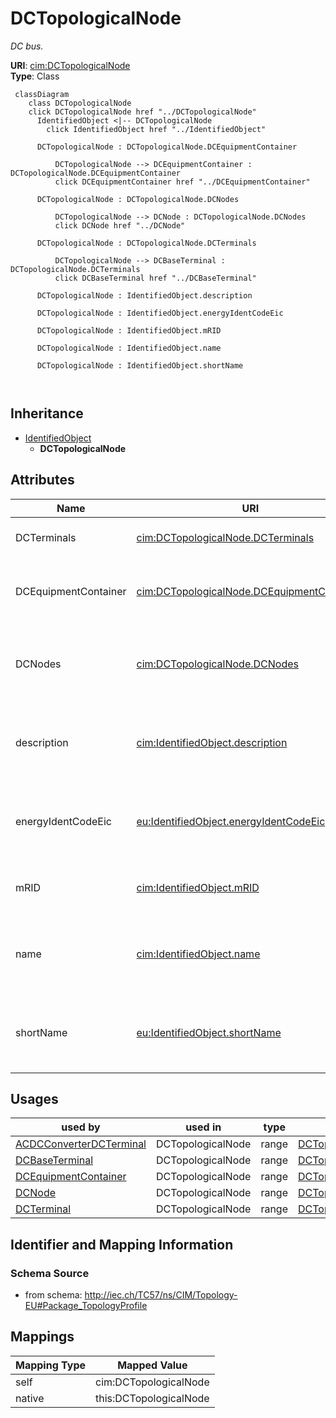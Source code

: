 # DCTopologicalNode


_DC bus._





**URI**: [cim:DCTopologicalNode](http://iec.ch/TC57/CIM100#DCTopologicalNode)<br />
**Type**: Class




```mermaid
 classDiagram
    class DCTopologicalNode
    click DCTopologicalNode href "../DCTopologicalNode"
      IdentifiedObject <|-- DCTopologicalNode
        click IdentifiedObject href "../IdentifiedObject"
      
      DCTopologicalNode : DCTopologicalNode.DCEquipmentContainer
        
          DCTopologicalNode --> DCEquipmentContainer : DCTopologicalNode.DCEquipmentContainer
          click DCEquipmentContainer href "../DCEquipmentContainer"
        
      DCTopologicalNode : DCTopologicalNode.DCNodes
        
          DCTopologicalNode --> DCNode : DCTopologicalNode.DCNodes
          click DCNode href "../DCNode"
        
      DCTopologicalNode : DCTopologicalNode.DCTerminals
        
          DCTopologicalNode --> DCBaseTerminal : DCTopologicalNode.DCTerminals
          click DCBaseTerminal href "../DCBaseTerminal"
        
      DCTopologicalNode : IdentifiedObject.description
        
      DCTopologicalNode : IdentifiedObject.energyIdentCodeEic
        
      DCTopologicalNode : IdentifiedObject.mRID
        
      DCTopologicalNode : IdentifiedObject.name
        
      DCTopologicalNode : IdentifiedObject.shortName
        
      
```





## Inheritance
* [IdentifiedObject](IdentifiedObject.md)
    * **DCTopologicalNode**



## Attributes


| Name | URI | Cardinality and Range | Description | Inheritance |
| ---  | --- | --- | --- | --- |
| DCTerminals | [cim:DCTopologicalNode.DCTerminals](http://iec.ch/TC57/CIM100#DCTopologicalNode.DCTerminals) | * <br />  [DCBaseTerminal](DCBaseTerminal.md)  | See association end TopologicalNode | direct |
| DCEquipmentContainer | [cim:DCTopologicalNode.DCEquipmentContainer](http://iec.ch/TC57/CIM100#DCTopologicalNode.DCEquipmentContainer) | 1 <br />  [DCEquipmentContainer](DCEquipmentContainer.md)  | The connectivity node container to which the topological node belongs | direct |
| DCNodes | [cim:DCTopologicalNode.DCNodes](http://iec.ch/TC57/CIM100#DCTopologicalNode.DCNodes) | * <br />  [DCNode](DCNode.md)  | The DC connectivity nodes combined together to form this DC topological node | direct |
| description | [cim:IdentifiedObject.description](http://iec.ch/TC57/CIM100#IdentifiedObject.description) | 0..1 <br />  string  | The description is a free human readable text describing or naming the object | [IdentifiedObject](IdentifiedObject.md) |
| energyIdentCodeEic | [eu:IdentifiedObject.energyIdentCodeEic](http://iec.ch/TC57/CIM100-European#IdentifiedObject.energyIdentCodeEic) | 0..1 <br />  string  | The attribute is used for an exchange of the EIC code (Energy identification ... | [IdentifiedObject](IdentifiedObject.md) |
| mRID | [cim:IdentifiedObject.mRID](http://iec.ch/TC57/CIM100#IdentifiedObject.mRID) | 1 <br />  string  | Master resource identifier issued by a model authority | [IdentifiedObject](IdentifiedObject.md) |
| name | [cim:IdentifiedObject.name](http://iec.ch/TC57/CIM100#IdentifiedObject.name) | 0..1 <br />  string  | The name is any free human readable and possibly non unique text naming the o... | [IdentifiedObject](IdentifiedObject.md) |
| shortName | [eu:IdentifiedObject.shortName](http://iec.ch/TC57/CIM100-European#IdentifiedObject.shortName) | 0..1 <br />  string  | The attribute is used for an exchange of a human readable short name with len... | [IdentifiedObject](IdentifiedObject.md) |





## Usages

| used by | used in | type | used |
| ---  | --- | --- | --- |
| [ACDCConverterDCTerminal](ACDCConverterDCTerminal.md) | DCTopologicalNode | range | [DCTopologicalNode](DCTopologicalNode.md) |
| [DCBaseTerminal](DCBaseTerminal.md) | DCTopologicalNode | range | [DCTopologicalNode](DCTopologicalNode.md) |
| [DCEquipmentContainer](DCEquipmentContainer.md) | DCTopologicalNode | range | [DCTopologicalNode](DCTopologicalNode.md) |
| [DCNode](DCNode.md) | DCTopologicalNode | range | [DCTopologicalNode](DCTopologicalNode.md) |
| [DCTerminal](DCTerminal.md) | DCTopologicalNode | range | [DCTopologicalNode](DCTopologicalNode.md) |






## Identifier and Mapping Information







### Schema Source


* from schema: http://iec.ch/TC57/ns/CIM/Topology-EU#Package_TopologyProfile





## Mappings

| Mapping Type | Mapped Value |
| ---  | ---  |
| self | cim:DCTopologicalNode |
| native | this:DCTopologicalNode |




